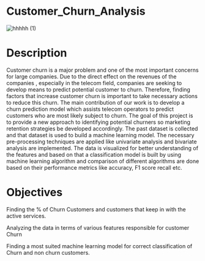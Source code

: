 # Customer_Churn_Analysis

![hhhhh (1)](https://github.com/Priyaanush/Customer_Churn_Analysis/assets/114584480/2258ffe7-18fa-4178-aa5c-37ecc177a45c)

# Description

Customer churn is a major problem and one of the most important concerns for large companies. Due to the direct effect on the revenues of the companies , especially in the telecom field, companies are seeking to develop means to predict potential customer to churn. Therefore, finding factors that increase customer churn is important to take necessary actions to reduce this churn. The main contribution of our work is to develop a churn prediction model which assists telecom operators to predict customers who are most likely subject to churn. The goal of this project is to provide a new approach to identifying potential churners so marketing retention strategies be developed accordingly. The past dataset is collected and that dataset is used to build a machine learning model. The necessary pre-processing techniques are applied like univariate analysis and bivariate
analysis are implemented. The data is visualized for better understanding of the features and based on that a classification model is built by using machine learning algorithm and comparison of different algorithms are done based on their performance metrics like accuracy, F1 score recall etc.

# Objectives

Finding the % of Churn Customers and customers that keep in with the active services.

Analyzing the data in terms of various features responsible for customer Churn

Finding a most suited machine learning model for correct classification of Churn and non churn customers.
